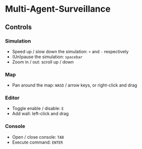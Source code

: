 # Multi-Agent-Surveillance

## Controls

### Simulation
 - Speed up / slow down the simulation: `+` and `-` respectively
 - (Un)pause the simulation: `spacebar`
 - Zoom in / out: scroll up / down

### Map
 - Pan around the map: `WASD` / arrow keys, or right-click and drag

### Editor
 - Toggle enable / disable: `E`
 - Add wall: left-click and drag

### Console
 - Open / close console: `TAB`
 - Execute command: `ENTER`
